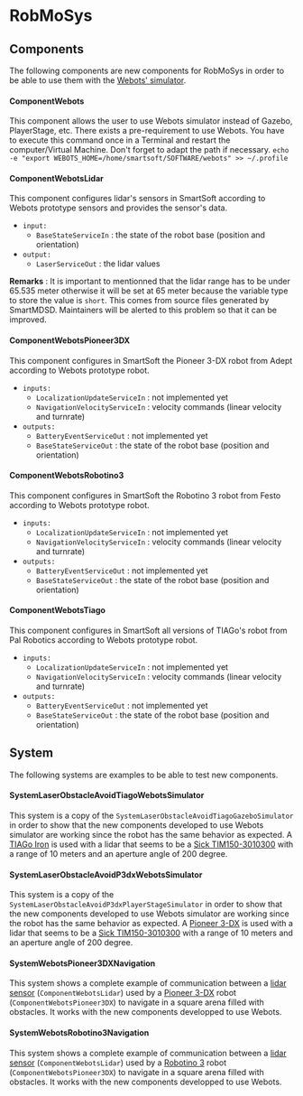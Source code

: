 # RobMoSys

## Components
The following components are new components for RobMoSys in order to be able to use them with the [Webots' simulator](https://cyberbotics.com).

#### ComponentWebots
This component allows the user to use Webots simulator instead of Gazebo, PlayerStage, etc. There exists a pre-requirement to use Webots. You have to execute this command once in a Terminal and restart the computer/Virtual Machine. Don't forget to adapt the path if necessary.
`echo -e "export WEBOTS_HOME=/home/smartsoft/SOFTWARE/webots" >> ~/.profile`

#### ComponentWebotsLidar
This component configures lidar's sensors in SmartSoft according to Webots prototype sensors and provides the sensor's data.
* `input:` 
  - `BaseStateServiceIn` : the state of the robot base (position and orientation)
* `output:` 
  - `LaserServiceOut` : the lidar values
  
**Remarks** : It is important to mentionned that the lidar range has to be under 65.535 meter otherwise it will be set at 65 meter because the variable type to store the value is `short`. This comes from source files generated by SmartMDSD. Maintainers will be alerted to this problem so that it can be improved.

#### ComponentWebotsPioneer3DX
This component configures in SmartSoft the Pioneer 3-DX robot from Adept according to Webots prototype robot.
* `inputs:` 
  - `LocalizationUpdateServiceIn` : not implemented yet
  - `NavigationVelocityServiceIn` : velocity commands (linear velocity and turnrate)
* `outputs:` 
  - `BatteryEventServiceOut` : not implemented yet
  - `BaseStateServiceOut` : the state of the robot base (position and orientation)

#### ComponentWebotsRobotino3
This component configures in SmartSoft the Robotino 3 robot from Festo according to Webots prototype robot.
* `inputs:` 
  - `LocalizationUpdateServiceIn` : not implemented yet
  - `NavigationVelocityServiceIn` : velocity commands (linear velocity and turnrate)
* `outputs:` 
  - `BatteryEventServiceOut` : not implemented yet
  - `BaseStateServiceOut` : the state of the robot base (position and orientation)

#### ComponentWebotsTiago
This component configures in SmartSoft all versions of TIAGo's  robot from Pal Robotics according to Webots prototype robot.
* `inputs:` 
  - `LocalizationUpdateServiceIn` : not implemented yet
  - `NavigationVelocityServiceIn` : velocity commands (linear velocity and turnrate)
* `outputs:` 
  - `BatteryEventServiceOut` : not implemented yet
  - `BaseStateServiceOut` : the state of the robot base (position and orientation)


## System
The following systems are examples to be able to test new components. 

#### SystemLaserObstacleAvoidTiagoWebotsSimulator
This system is a copy of the `SystemLaserObstacleAvoidTiagoGazeboSimulator` in order to show that the new components developed to use Webots simulator are working since the robot has the same behavior as expected.
A [TIAGo Iron](https://cyberbotics.com/doc/guide/tiago-iron) is used with a lidar that seems to be a [Sick TIM150-3010300](https://www.sick.com/ca/en/detection-and-ranging-solutions/2d-lidar-sensors/tim1xx/tim150-3010300/p/p595144?ff_data=JmZmX2lkPXA1OTUxNDQmZmZfbWFzdGVySWQ9cDU5NTE0NCZmZl90aXRsZT1UaU0xNTAtMzAxMDMwMCZmZl9xdWVyeT0mZmZfcG9zPTImZmZfb3JpZ1Bvcz0yJmZmX3BhZ2U9MSZmZl9wYWdlU2l6ZT0yNCZmZl9vcmlnUGFnZVNpemU9MjQmZmZfc2ltaT05MS4w) with a range of 10 meters and an aperture angle of 200 degree.

#### SystemLaserObstacleAvoidP3dxWebotsSimulator
This system is a copy of the `SystemLaserObstacleAvoidP3dxPlayerStageSimulator` in order to show that the new components developed to use Webots simulator are working since the robot has the same behavior as expected. A [Pioneer 3-DX](https://cyberbotics.com/doc/guide/pioneer-3dx) is used with a lidar that seems to be a [Sick TIM150-3010300](https://www.sick.com/ca/en/detection-and-ranging-solutions/2d-lidar-sensors/tim1xx/tim150-3010300/p/p595144?ff_data=JmZmX2lkPXA1OTUxNDQmZmZfbWFzdGVySWQ9cDU5NTE0NCZmZl90aXRsZT1UaU0xNTAtMzAxMDMwMCZmZl9xdWVyeT0mZmZfcG9zPTImZmZfb3JpZ1Bvcz0yJmZmX3BhZ2U9MSZmZl9wYWdlU2l6ZT0yNCZmZl9vcmlnUGFnZVNpemU9MjQmZmZfc2ltaT05MS4w) with a range of 10 meters and an aperture angle of 200 degree.

#### SystemWebotsPioneer3DXNavigation
This system shows a complete example of communication between a [lidar sensor](https://cyberbotics.com/doc/guide/lidar-sensors) (`ComponentWebotsLidar`) used by a [Pioneer 3-DX](https://cyberbotics.com/doc/guide/pioneer-3dx) robot (`ComponentWebotsPioneer3DX`) to navigate in a square arena filled with obstacles. It works with the new components developped to use Webots.

#### SystemWebotsRobotino3Navigation
This system shows a complete example of communication between a [lidar sensor](https://cyberbotics.com/doc/guide/lidar-sensors) (`ComponentWebotsLidar`) used by a [Robotino 3](https://cyberbotics.com/doc/guide/robotino3) robot (`ComponentWebotsPioneer3DX`) to navigate in a square arena filled with obstacles. It works with the new components developped to use Webots.
